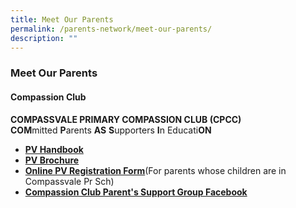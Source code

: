 ```yaml
---
title: Meet Our Parents
permalink: /parents-network/meet-our-parents/
description: ""
---
```

### **Meet Our Parents**
#### **Compassion Club**
**COMPASSVALE PRIMARY COMPASSION CLUB (CPCC)**<br>
**COM**mitted **P**arents **AS** **S**upporters **I**n Educati**ON**
*   **[PV Handbook](/files/pvhandbook.pdf)**      
*   **[PV Brochure](/files/pvbrochure.pdf)**  
*   **[Online PV Registration Form](https://goo.gl/5qRn06)**(For parents whose children are in Compassvale Pr Sch)
*   **[Compassion Club Parent's Support Group Facebook](https://www.facebook.com/compassionclubcompassvaleprimary)**
